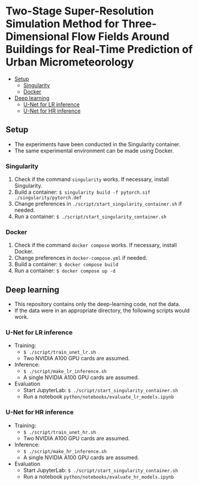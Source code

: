 # Two-Stage Super-Resolution Simulation Method for Three-Dimensional Flow Fields Around Buildings for Real-Time Prediction of Urban Micrometeorology <!-- omit in toc -->

- [Setup](#setup)
  - [Singularity](#singularity)
  - [Docker](#docker)
- [Deep learning](#deep-learning)
  - [U-Net for LR inference](#u-net-for-lr-inference)
  - [U-Net for HR inference](#u-net-for-hr-inference)

## Setup

- The experiments have been conducted in the Singularity container.
- The same experimental environment can be made using Docker.

### Singularity

1. Check if the command `singularity` works. If necessary, install Singularity.
2. Build a container: `$ singularity build -f pytorch.sif ./singularity/pytorch.def`
3. Change preferences in `./script/start_singularity_container.sh` if needed.
4. Run a container: `$ ./script/start_singularity_container.sh`

### Docker

1. Check if the command `docker compose` works. If necessary, install Docker.
2. Change preferences in `docker-compose.yml` if needed.
3. Build a container: `$ docker compose build`
4. Run a container: `$ docker compose up -d`

## Deep learning

- This repository contains only the deep-learning code, not the data.
- If the data were in an appropriate directory, the following scripts would work.

### U-Net for LR inference

- Training:
  - `$ ./script/train_unet_lr.sh`
  - Two NVIDIA A100 GPU cards are assumed.
- Inference:
  - `$ ./script/make_lr_inference.sh`
  -  A single NVIDIA A100 GPU cards are assumed.
- Evaluation
  - Start JupyterLab: `$ ./script/start_singularity_container.sh`
  - Run a notebook `python/notebooks/evaluate_lr_models.ipynb`

### U-Net for HR inference

- Training:
  - `$ ./script/train_unet_hr.sh`
  - Two NVIDIA A100 GPU cards are assumed.
- Inference:
  -  `$ ./script/make_hr_inference.sh`
  -  A single NVIDIA A100 GPU cards are assumed.
- Evaluation
  - Start JupyterLab: `$ ./script/start_singularity_container.sh`
  - Run a notebook `python/notebooks/evaluate_hr_models.ipynb`
